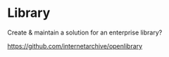 # Library

Create & maintain a solution for an enterprise library?

https://github.com/internetarchive/openlibrary